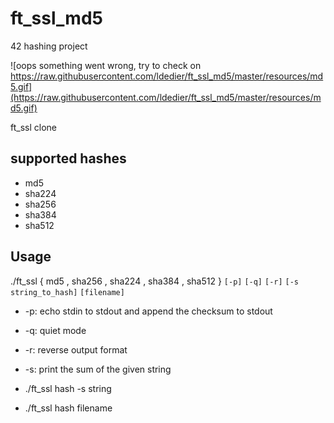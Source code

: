 # ft_ssl_md5
42 hashing project

![oops something went wrong, try to check on https://raw.githubusercontent.com/ldedier/ft_ssl_md5/master/resources/md5.gif](https://raw.githubusercontent.com/ldedier/ft_ssl_md5/master/resources/md5.gif)

ft_ssl clone

## supported hashes

* md5
* sha224
* sha256
* sha384
* sha512

## Usage

./ft_ssl  { md5 , sha256 , sha224 , sha384 , sha512 } `[-p]` `[-q]` `[-r]` `[-s string_to_hash]` `[filename]`

* -p:		echo stdin to stdout and append the checksum to stdout
* -q:		quiet mode
* -r:		reverse output format
* -s:		print the sum of the given string

* ./ft_ssl hash -s string
* ./ft_ssl hash filename
